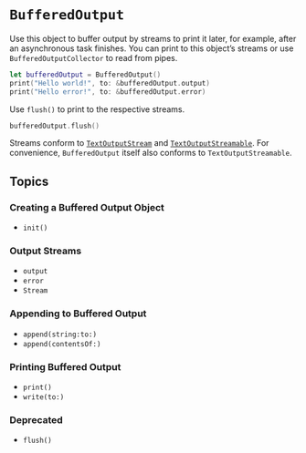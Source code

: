 # ``BufferedOutput``

Use this object to buffer output by streams to print it later, for example, after an asynchronous task finishes. You can print to this object’s streams or use ``BufferedOutputCollector`` to read from pipes.

```swift
let bufferedOutput = BufferedOutput()
print("Hello world!", to: &bufferedOutput.output)
print("Hello error!", to: &bufferedOutput.error)
```

Use ``flush()`` to print to the respective streams.

```swift
bufferedOutput.flush()
```

Streams conform to [`TextOutputStream`](https://developer.apple.com/documentation/swift/textoutputstream) and [`TextOutputStreamable`](https://developer.apple.com/documentation/swift/textoutputstreamable). For convenience, `BufferedOutput` itself also conforms to `TextOutputStreamable`.

## Topics

### Creating a Buffered Output Object

- ``init()``

### Output Streams

- ``output``
- ``error``
- ``Stream``

### Appending to Buffered Output

- ``append(string:to:)``
- ``append(contentsOf:)``

### Printing Buffered Output

- ``print()``
- ``write(to:)``

### Deprecated

- ``flush()``
